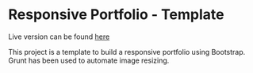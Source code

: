 # Responsive Portfolio - Template

Live version can be found [here](https://gayakrish.github.io/portfolio_project/)

This project is a template to build a responsive portfolio using Bootstrap. Grunt has been used to automate image resizing.
